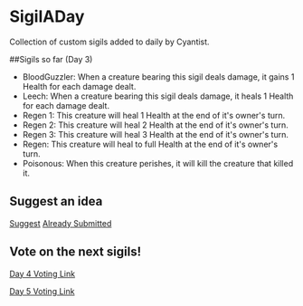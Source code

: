 # SigilADay
Collection of custom sigils added to daily by Cyantist.

##Sigils so far (Day 3)
- BloodGuzzler: When a creature bearing this sigil deals damage, it gains 1 Health for each damage dealt.
- Leech: When a creature bearing this sigil deals damage, it heals 1 Health for each damage dealt.
- Regen 1: This creature will heal 1 Health at the end of it's owner's turn.
- Regen 2: This creature will heal 2 Health at the end of it's owner's turn.
- Regen 3: This creature will heal 3 Health at the end of it's owner's turn.
- Regen: This creature will heal to full Health at the end of it's owner's turn.
- Poisonous: When this creature perishes, it will kill the creature that killed it.

## Suggest an idea
[Suggest](https://forms.gle/2GtJP16gB6kUbrJg8)
[Already Submitted](https://docs.google.com/spreadsheets/d/1kxw50Brl9Pr1oM1UhjJnZyzyKbKZiDV_L5TLqp6lDR8/edit?resourcekey#gid=529419162)

## Vote on the next sigils!
[Day 4 Voting Link](https://forms.gle/66xsWLkKpjX2XmVT7)

[Day 5 Voting Link](https://forms.gle/H1znBp3Y6Z5jRQXNA)
